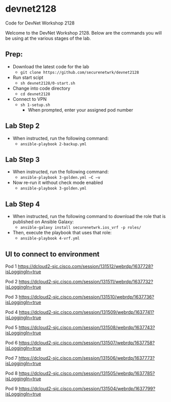 # devnet2128
Code for DevNet Workshop 2128


Welcome to the DevNet Workshop 2128. Below are the commands you will be using at the various stages of the lab.


## Prep:

* Download the latest code for the lab
  * `git clone https://github.com/securenetwrk/devnet2128`
* Run start scipt
  * `sh devnet2128/0-start.sh`
* Change into code directory
  * `cd devnet2128`
* Connect to VPN
  * `sh 1-setup.sh`
    * When prompted, enter your assigned pod number


## Lab Step 2
* When instructed, run the following command:
  * `ansible-playbook 2-backup.yml`

## Lab Step 3
* When instructed, run the following command:
  * `ansible-playbook 3-golden.yml –C –v`
* Now re-run it without check mode enabled
  * `ansible-playbook 3-golden.yml`

## Lab Step 4
* When instructed, run the following command to download the role that is published on Ansible Galaxy:
  * `ansible-galaxy install securenetwrk.ios_vrf -p roles/`
* Then, execute the playbook that uses that role:
  * `ansible-playbook 4-vrf.yml`

## UI to connect to environment

Pod 1 https://dcloud2-sjc.cisco.com/session/131512/webrdp/1637728?isLoggingIn=true

Pod 2 https://dcloud2-sjc.cisco.com/session/131511/webrdp/1637732?isLoggingIn=true

Pod 3 https://dcloud2-sjc.cisco.com/session/131510/webrdp/1637736?isLoggingIn=true

Pod 4 https://dcloud2-sjc.cisco.com/session/131509/webrdp/1637741?isLoggingIn=true

Pod 5 https://dcloud2-sjc.cisco.com/session/131508/webrdp/1637743?isLoggingIn=true

Pod 6 https://dcloud2-sjc.cisco.com/session/131507/webrdp/1637758?isLoggingIn=true

Pod 7 https://dcloud2-sjc.cisco.com/session/131506/webrdp/1637773?isLoggingIn=true

Pod 8 https://dcloud2-sjc.cisco.com/session/131505/webrdp/1637785?isLoggingIn=true

Pod 9 https://dcloud2-sjc.cisco.com/session/131504/webrdp/1637799?isLoggingIn=true
